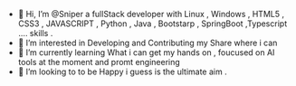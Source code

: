 - 👋 Hi, I’m @Sniper a fullStack developer with Linux , Windows , HTML5 , CSS3 , JAVASCRIPT , Python , Java , Bootstarp , SpringBoot ,Typescript  .... skills . 
- 👀 I’m interested in Developing and Contributing my Share where i can  
- 🌱 I’m currently learning What i can get my hands on , foucused on AI tools at the moment and promt engineering 
- 💞️ I’m looking to to be Happy i guess is the ultimate aim . 

<!---
WhiteSniper is a ✨ special ✨ repository because its `README.md` (this file) appears on your GitHub profile.
You can click the Preview link to take a look at your changes.
--->
